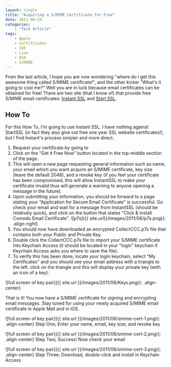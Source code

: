 ```yaml
---
layout: single
title: "Acquiring a S/MIME Certificate for Free"
date: 2011-06-24
categories:
    - "Tech Article"
tags:
    - Apple
    - Certificates
    - IOS
    - Lion
    - OSX
    - S/MIME
---
```


From the last article, I hope you are now wondering "where do I get this awesome thing called S/MIME certificate!", and the other kicker "What's it going to cost me?" Well you are in luck because email certificates can be obtained for free! There are two site (that I know of) that provide free S/MIME email certificates: [Instant SSL][instantssl] and [Start SSL][startssl].

How To
---

For this How To, I'm going to use Instant SSL. I have nothing against StartSSL (in fact they also give out free one year SSL website certificates!), but I find Instant's process simpler and more direct.

1.  Request your certificate by going to
2.  Click on the "Get it Free Now" button located in the top-middle section of the page.
3.  This will open a new page requesting general information such as name, your email which you want acquire an S/MIME certificate, key size (leave the default 2048), and a revoke key (if you feel your certificate has been compromised, this will allow InstantSSL to make your certificate invalid thus will generate a warning to anyone opening a message in the future).
4.  Upon submitting your information, you should be forward to a page stating your "Application for Secure Email Certificate" is successful. Go check your email and wait for a message from InstantSSL (should be relatively quick), and click on the button that states "Click & Install Comodo Email Certificate". ![p7s]({{ site.url}}/images/2011/06/p7s.png){: .align-right}
5.  You should now have downloaded an encrypted CollectCCC.p7s file that contains both your Public and Private Key.
6.  Double click the CollectCCC.p7s file to import your S/MIME certificate into Keychain Access (it should be located in your "login" keychain if Keychain Access asks you where to save the file).
7.  To verify this has been done, locate your login keychain, select "My Certificates" and you should see your email address with a triangle to the left. click on the triangle and this will display your private key (with an icon of a key).

![full screen of key pair]({{ site.url }}/images/2011/06/Keys.png){: .align-center}

That is it! You now have a S/MIME certificate for signing and encrypting email messages. Stay tuned for using your newly acquired S/MIME email certificate in Apple Mail and in iOS.

![full screen of key pair]({{ site.url }}/images/2011/06/smime-cert-1.png){: .align-center}
Step One; Enter your name, email, key size, and revoke key


![full screen of key pair]({{ site.url }}/images/2011/06/smime-cert-2.png){: .align-center}
Step Two; Success! Now check your email


![full screen of key pair]({{ site.url }}/images/2011/06/smime-cert-3.png){: .align-center}
Step Three; Download, double-click and install in Keychain Access

[instantssl]: http://www.instantssl.com/
[startssl]: https://www.startssl.com/